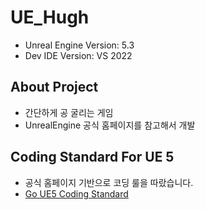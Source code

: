 # UE_Hugh
- Unreal Engine Version: 5.3
- Dev IDE Version: VS 2022


## About Project
- 간단하게 공 굴리는 게임
- UnrealEngine 공식 홈페이지를 참고해서 개발


## Coding Standard For UE 5
- 공식 홈페이지 기반으로 코딩 룰을 따랐습니다.
- [Go UE5 Coding Standard](https://dev.epicgames.com/documentation/en-us/unreal-engine/epic-cplusplus-coding-standard-for-unreal-engine)
